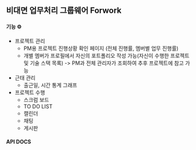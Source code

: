 ## 비대면 업무처리 그룹웨어 Forwork

#### 기능 ⚙️
- 프로젝트 관리
    - PM용 프로젝트 진행상황 확인 페이지 (전체 진행률, 멤버별 업무 진행률)
    - 개별 멤버가 프로필에서 자신의 포트폴리오 작성 가능(자신이 수행한 프로젝트 및 기술 스택 목록) -> PM과 전체 관리자가 조회하여 추후 프로젝트에 참고 가능
- 근태 관리
    - 출근일, 시간 통계 그래프
- 프로젝트 수행
    - 스크럼 보드
    - TO DO LIST
    - 캘린더
    - 채팅
    - 게시판

#### API DOCS

